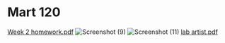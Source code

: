 # Mart 120
[Week 2 homework.pdf](https://github.com/JacobReed27/Mart-120/files/7964363/Week.2.homework.pdf)
![Screenshot (9)](https://user-images.githubusercontent.com/98127439/151674337-4f35f521-5f5a-4d90-82eb-6f10575d4ee8.png)
![Screenshot (11)](https://user-images.githubusercontent.com/98127439/151674060-5aec9230-37f5-4708-a03a-6fd1f9cf0ff1.png)
[lab artist.pdf](https://github.com/JacobReed27/Mart-120/files/7964373/lab.artist.pdf)

